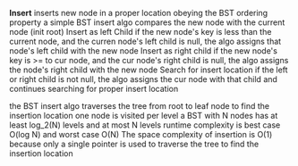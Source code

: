 **Insert**
	inserts new node in a proper location obeying the BST ordering property 
	a simple BST insert algo compares the new node with the current node (init root)
	Insert as left Child
		if the new node's key is less than the current node, and the curren node's left child is null, the algo assigns that node's left child with the new node
	Insert as right child
		if the new node's key is >= to cur node, and the cur node's right child is null, the algo assigns the node's right child with the new node
	Search for insert location 
		if the left or right child is not null, the algo assigns the cur node with that child and continues searching for proper insert location 

the BST insert algo traverses the tree from root to leaf node to find the insertion location 
one node is visited per level 
a BST with N nodes has at least log_2(N) levels and at most N levels 
runtime complexity is best case O(log N) and worst case O(N)
The space complexity of insertion is O(1) because only a single pointer is used to traverse the tree to find the insertion location 

